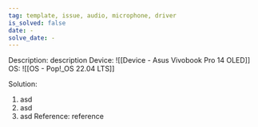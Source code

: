 ```yaml
---
tag: template, issue, audio, microphone, driver
is_solved: false
date: -
solve_date: -
---
```

Description: description
Device: ![[Device - Asus Vivobook Pro 14 OLED]]
OS: ![[OS - Pop!_OS 22.04 LTS]]

Solution: 
1. asd
2. asd
3. asd
Reference: reference

